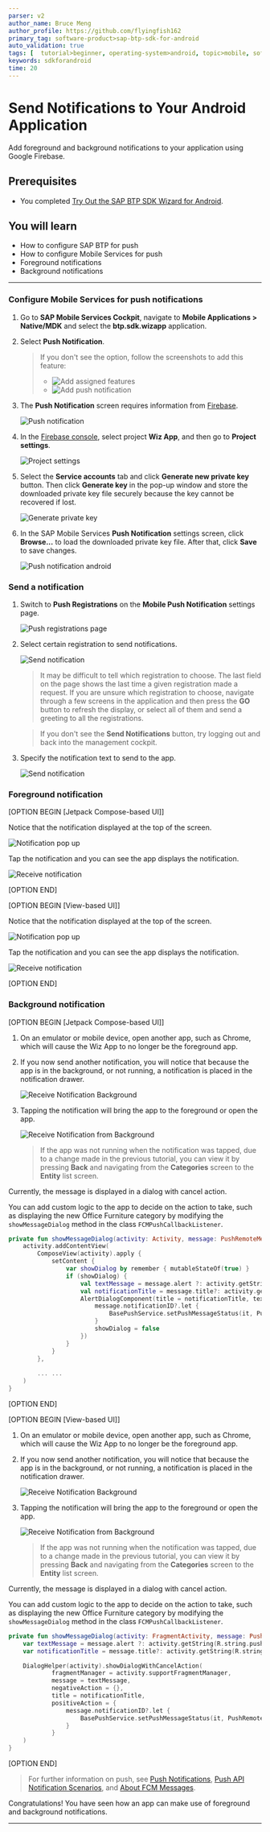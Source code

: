 ```yaml
---
parser: v2
author_name: Bruce Meng
author_profile: https://github.com/flyingfish162
primary_tag: software-product>sap-btp-sdk-for-android
auto_validation: true
tags: [  tutorial>beginner, operating-system>android, topic>mobile, software-product>sap-btp-sdk-for-android, software-product>sap-business-technology-platform ]
keywords: sdkforandroid
time: 20
---
```



# Send Notifications to Your Android Application
<!-- description --> Add foreground and background notifications to your application using Google Firebase.

## Prerequisites
- You completed [Try Out the SAP BTP SDK Wizard for Android](sdk-android-wizard-app).

## You will learn
- How to configure SAP BTP for push
- How to configure Mobile Services for push
- Foreground notifications
- Background notifications

---

### Configure Mobile Services for push notifications


1. Go to **SAP Mobile Services Cockpit**, navigate to **Mobile Applications > Native/MDK** and select the **btp.sdk.wizapp** application.

2. Select **Push Notification**.

    >If you don't see the option, follow the screenshots to add this feature:
    >
    > - ![Add assigned features](add-assigned-features.png)
    > - ![Add push notification](add-push-notification.png)

3. The **Push Notification** screen requires information from [Firebase](https://firebase.google.com/).

    ![Push notification](push-notification-blank.png)

4. In the [Firebase console](https://console.firebase.google.com/), select project **Wiz App**, and then go to **Project settings**.

    ![Project settings](firebase-project-settings.png)

5. Select the **Service accounts** tab and click **Generate new private key** button. Then click **Generate key** in the pop-up window and store the downloaded private key file securely because the key cannot be recovered if lost.

    ![Generate private key](generate-private-key.png)

6. In the SAP Mobile Services **Push Notification** settings screen, click **Browse...** to load the downloaded private key file. After that, click **Save** to save changes.

    ![Push notification android](push-notification-android.png)


### Send a notification


1. Switch to **Push Registrations** on the **Mobile Push Notification** settings page.

    ![Push registrations page](push-registrations.png)

2. Select certain registration to send notifications.

    ![Send notification](send-notification.png)

    >It may be difficult to tell which registration to choose. The last field on the page shows the last time a given registration made a request. If you are unsure which registration to choose, navigate through a few screens in the application and then press the **GO** button to refresh the display, or select all of them and send a greeting to all the registrations.

    >If you don't see the **Send Notifications** button, try logging out and back into the management cockpit.

3. Specify the notification text to send to the app.

    ![Send notification](send-notification2.png)


### Foreground notification


[OPTION BEGIN [Jetpack Compose-based UI]]

Notice that the notification displayed at the top of the screen.

![Notification pop up](pop-up-notification-jc.png)

Tap the notification and you can see the app displays the notification.

![Receive notification](receive-notification-jc.png)

[OPTION END]

[OPTION BEGIN [View-based UI]]

Notice that the notification displayed at the top of the screen.

![Notification pop up](pop-up-notification.png)

Tap the notification and you can see the app displays the notification.

![Receive notification](receive-notification.png)

[OPTION END]


### Background notification


[OPTION BEGIN [Jetpack Compose-based UI]]

1. On an emulator or mobile device, open another app, such as Chrome, which will cause the Wiz App to no longer be the foreground app.

2. If you now send another notification, you will notice that because the app is in the background, or not running, a notification is placed in the notification drawer.

    ![Receive Notification Background](receive-notification-background-jc.png)

3. Tapping the notification will bring the app to the foreground or open the app.

    ![Receive Notification from Background](receive-notification-jc.png)

    >If the app was not running when the notification was tapped, due to a change made in the previous tutorial, you can view it by pressing **Back** and navigating from the **Categories** screen to the **Entity** list screen.

Currently, the message is displayed in a dialog with cancel action.

You can add custom logic to the app to decide on the action to take, such as displaying the new Office Furniture category by modifying the `showMessageDialog` method in the class `FCMPushCallbackListener`.

```Kotlin
private fun showMessageDialog(activity: Activity, message: PushRemoteMessage) {
    activity.addContentView(
        ComposeView(activity).apply {
            setContent {
                var showDialog by remember { mutableStateOf(true) }
                if (showDialog) {
                    val textMessage = message.alert ?: activity.getString(R.string.push_text)
                    val notificationTitle = message.title?: activity.getString(R.string.push_message)
                    AlertDialogComponent(title = notificationTitle, text = textMessage, onPositiveButtonClick = {
                        message.notificationID?.let {
                            BasePushService.setPushMessageStatus(it, PushRemoteMessage.NotificationStatus.CONSUMED)
                        }
                        showDialog = false
                    })
                }
            }
        },
        
        ... ...
    )
}
```

[OPTION END]

[OPTION BEGIN [View-based UI]]

1. On an emulator or mobile device, open another app, such as Chrome, which will cause the Wiz App to no longer be the foreground app.

2. If you now send another notification, you will notice that because the app is in the background, or not running, a notification is placed in the notification drawer.

    ![Receive Notification Background](receive-notification-background.png)

3. Tapping the notification will bring the app to the foreground or open the app.

    ![Receive Notification from Background](receive-notification.png)

    >If the app was not running when the notification was tapped, due to a change made in the previous tutorial, you can view it by pressing **Back** and navigating from the **Categories** screen to the **Entity** list screen.

Currently, the message is displayed in a dialog with cancel action.

You can add custom logic to the app to decide on the action to take, such as displaying the new Office Furniture category by modifying the `showMessageDialog` method in the class `FCMPushCallbackListener`.

```Kotlin
private fun showMessageDialog(activity: FragmentActivity, message: PushRemoteMessage) {
    var textMessage = message.alert ?: activity.getString(R.string.push_text)
    var notificationTitle = message.title?: activity.getString(R.string.push_message)

    DialogHelper(activity).showDialogWithCancelAction(
            fragmentManager = activity.supportFragmentManager,
            message = textMessage,
            negativeAction = {},
            title = notificationTitle,
            positiveAction = {
                message.notificationID?.let {
                    BasePushService.setPushMessageStatus(it, PushRemoteMessage.NotificationStatus.CONSUMED)
                }
            }
    )
}
```

[OPTION END]

>For further information on push, see [Push Notifications](https://help.sap.com/doc/f53c64b93e5140918d676b927a3cd65b/Cloud/en-US/docs-en/guides/features/push/android/push.html), [Push API Notification Scenarios](https://help.sap.com/viewer/38dbd9fbb49240f3b4d954e92335e670/Cloud/en-US/aaec2dbe78ec4fc08ef0a605a899e3dd.html), and [About FCM Messages](https://firebase.google.com/docs/cloud-messaging/concept-options).

Congratulations! You have seen how an app can make use of foreground and background notifications.


---
